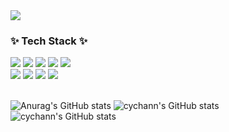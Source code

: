 <img src="https://capsule-render.vercel.app/api?type=Venom&color=auto&height=300&section=header&text=Hi%20there!%20I'm%20YooChan%20Choi&fontSize=50&fontColor=black" />

<h3>✨ Tech Stack ✨</h3>  
<div>
  <img src="https://img.shields.io/badge/JavaScript-F7DF1E?style=flat&logo=JavaScript&logoColor=white">
  <img src="https://img.shields.io/badge/React-61DAFB?style=flat&logo=React&logoColor=white">
  <img src="https://img.shields.io/badge/Vue.js-4FC08D?style=flat&logo=Vue.js&logoColor=white">
  <img src="https://img.shields.io/badge/Nuxt.js-00DC82?style=flat&logo=Nuxt.js&logoColor=white">
  <img src="https://img.shields.io/badge/Typescript-3178C6?style=flat&logo=Typescript&logoColor=white">
</div>
<div>
  <img src="https://img.shields.io/badge/Python-3776AB?style=flat&logo=Python&logoColor=white">
  <img src="https://img.shields.io/badge/Django-092E20?style=flat&logo=Django&logoColor=white">
  <img src="https://img.shields.io/badge/MySQL-4479A1?style=flat&logo=MySQL&logoColor=white">
  <img src="https://img.shields.io/badge/AWS-232F3E?style=flat&logo=Amazon Web Services&logoColor=white">
</div>

</br> 

  ![Anurag's GitHub stats](https://github-readme-stats.vercel.app/api?username=cychann&count_private=true)
  ![cychann's GitHub stats](https://github-readme-stats.vercel.app/api?username=cychann&show_icons=true&count_private=true)
  ![cychann's GitHub stats](https://github-readme-stats.vercel.app/api/top-langs/?username=cychann&layout=compact)
  
